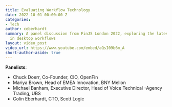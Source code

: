 ```yaml
---
title: Evaluating Workflow Technology
date: 2022-10-01 00:00:00 Z
categories:
- Tech
author: ceberhardt
summary: A panel discussion from FinJS London 2022, exploring the latest developments
  in desktop workflows
layout: video_post
video_url: https://www.youtube.com/embed/aQsI09b6m_A
short-author-aside: true
---
```


**Panelists**: 
 - Chuck Doerr, Co-Founder, CIO, OpenFin
 - Mariya Brown, Head of EMEA Innovation, BNY Mellon
 - Michael Banham, Executive Director, Head of Voice Technical -Agency Trading, UBS
 - Colin Eberhardt, CTO, Scott Logic
 